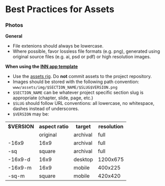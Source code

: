 # Best Practices for Assets

### Photos

**General**

* File extenions should always be lowercase.
* Where possible, favor lossless file formats (e.g. png), generated using original source files (e.g. ai, psd or pdf) or high resolution images.

**When using the [INN app template](https://github.com/INN/app-template)**

* Use the [assets rig](https://github.com/INN/app-template/blob/master/PROJECT_README.md#save-media-assets). Do **not** commit assets to the project repository.  
* Images should be stored with the following path convention: `www/assets/img/$SECTION_NAME/$SLUG$VERSION.png`
* `$SECTION_NAME` can be whatever project specific section slug is appropriate (chapter, slide, page, etc.)
* `$SLUG` should follow URL conventions: all lowercase, no whitespace, dashes instead of underscores.
* `$VERSION` may be:

<table>
  <tr><th>$VERSION</th><th>aspect ratio</th><th>target</th><th>resolution</th></tr>
  <tr><td></td><td>original</td><td>archival</td><td>full</td></tr>
  <tr><td>-16x9</td><td>16x9</td><td>archival</td><td>full</td></tr>
  <tr><td>-sq</td><td>square</td><td>archival</td><td>full</td></tr>
  <tr><td>-16x9-d</td><td>16x9</td><td>desktop</td><td>1200x675</td></tr>
  <tr><td>-16x9-m</td><td>16x9</td><td>mobile</td><td>400x225</td></tr>
  <tr><td>-sq-m</td><td>square</td><td>mobile</td><td>420x420</td></tr>
</table>
